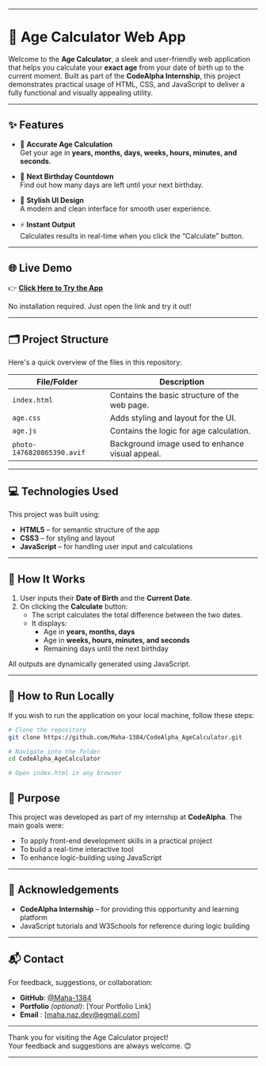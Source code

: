 
---

# 🧮 Age Calculator Web App

Welcome to the **Age Calculator**, a sleek and user-friendly web application that helps you calculate your **exact age** from your date of birth up to the current moment. Built as part of the **CodeAlpha Internship**, this project demonstrates practical usage of HTML, CSS, and JavaScript to deliver a fully functional and visually appealing utility.

---

## ✨ Features

- 📅 **Accurate Age Calculation**  
  Get your age in **years, months, days, weeks, hours, minutes, and seconds**.

- 🎂 **Next Birthday Countdown**  
  Find out how many days are left until your next birthday.

- 🎨 **Stylish UI Design**  
  A modern and clean interface for smooth user experience.

- ⚡ **Instant Output**  
  Calculates results in real-time when you click the “Calculate” button.

---

## 🌐 Live Demo

👉 **[Click Here to Try the App](https://maha-1384.github.io/CodeAlpha_AgeCalculator/)**

No installation required. Just open the link and try it out!

---

## 🗂️ Project Structure

Here's a quick overview of the files in this repository:

| File/Folder                 | Description                                      |
|----------------------------|--------------------------------------------------|
| `index.html`               | Contains the basic structure of the web page.   |
| `age.css`                  | Adds styling and layout for the UI.             |
| `age.js`                   | Contains the logic for age calculation.         |
| `photo-1476820865390.avif` | Background image used to enhance visual appeal. |

---

## 💻 Technologies Used

This project was built using:

- **HTML5** – for semantic structure of the app  
- **CSS3** – for styling and layout  
- **JavaScript** – for handling user input and calculations

---

## 🧠 How It Works

1. User inputs their **Date of Birth** and the **Current Date**.
2. On clicking the **Calculate** button:
   - The script calculates the total difference between the two dates.
   - It displays:
     - Age in **years, months, days**
     - Age in **weeks, hours, minutes, and seconds**
     - Remaining days until the next birthday

All outputs are dynamically generated using JavaScript.

---

## 🚀 How to Run Locally

If you wish to run the application on your local machine, follow these steps:

```bash
# Clone the repository
git clone https://github.com/Maha-1384/CodeAlpha_AgeCalculator.git

# Navigate into the folder
cd CodeAlpha_AgeCalculator

# Open index.html in any browser
```

## 🎯 Purpose

This project was developed as part of my internship at **CodeAlpha**. The main goals were:

- To apply front-end development skills in a practical project  
- To build a real-time interactive tool  
- To enhance logic-building using JavaScript

---

## 🙏 Acknowledgements

- **CodeAlpha Internship** – for providing this opportunity and learning platform  
- JavaScript tutorials and W3Schools for reference during logic building

---

## 📬 Contact

For feedback, suggestions, or collaboration:

- **GitHub**: [@Maha-1384](https://github.com/Maha-1384)
- **Portfolio** *(optional)*: [Your Portfolio Link]
- **Email** : [maha.naz.dev@egmail.com]

---

Thank you for visiting the Age Calculator project!  
Your feedback and suggestions are always welcome. 😊

---

